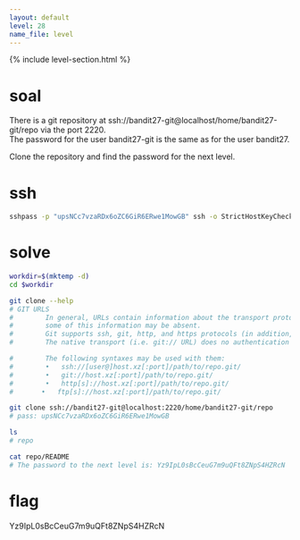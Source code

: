 ```yaml
---
layout: default
level: 28
name_file: level
---
```


{% include level-section.html %}

# soal
There is a git repository at ssh://bandit27-git@localhost/home/bandit27-git/repo via the port 2220. \
The password for the user bandit27-git is the same as for the user bandit27.

Clone the repository and find the password for the next level.

# ssh
```bash
sshpass -p "upsNCc7vzaRDx6oZC6GiR6ERwe1MowGB" ssh -o StrictHostKeyChecking=no bandit27@bandit.labs.overthewire.org -p 2220
```

# solve
```bash
workdir=$(mktemp -d)
cd $workdir

git clone --help
# GIT URLS
#        In general, URLs contain information about the transport protocol, the address of the remote server, and the path to the repository. Depending on the transport protocol,
#        some of this information may be absent.
#        Git supports ssh, git, http, and https protocols (in addition, ftp and ftps can be used for fetching, but this is inefficient and deprecated; do not use them).
#        The native transport (i.e. git:// URL) does no authentication and should be used with caution on unsecured networks.

#        The following syntaxes may be used with them:
#        •   ssh://[user@]host.xz[:port]/path/to/repo.git/
#        •   git://host.xz[:port]/path/to/repo.git/
#        •   http[s]://host.xz[:port]/path/to/repo.git/
#       •   ftp[s]://host.xz[:port]/path/to/repo.git/

git clone ssh://bandit27-git@localhost:2220/home/bandit27-git/repo
# pass: upsNCc7vzaRDx6oZC6GiR6ERwe1MowGB

ls
# repo

cat repo/README
# The password to the next level is: Yz9IpL0sBcCeuG7m9uQFt8ZNpS4HZRcN
```

# flag
Yz9IpL0sBcCeuG7m9uQFt8ZNpS4HZRcN